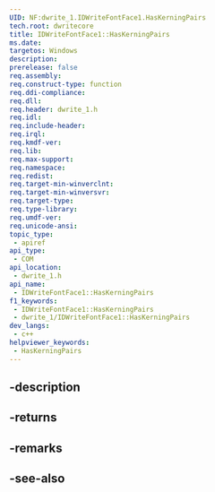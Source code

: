 ```yaml
---
UID: NF:dwrite_1.IDWriteFontFace1.HasKerningPairs
tech.root: dwritecore
title: IDWriteFontFace1::HasKerningPairs
ms.date: 
targetos: Windows
description: 
prerelease: false
req.assembly: 
req.construct-type: function
req.ddi-compliance: 
req.dll: 
req.header: dwrite_1.h
req.idl: 
req.include-header: 
req.irql: 
req.kmdf-ver: 
req.lib: 
req.max-support: 
req.namespace: 
req.redist: 
req.target-min-winverclnt: 
req.target-min-winversvr: 
req.target-type: 
req.type-library: 
req.umdf-ver: 
req.unicode-ansi: 
topic_type:
 - apiref
api_type:
 - COM
api_location:
 - dwrite_1.h
api_name:
 - IDWriteFontFace1::HasKerningPairs
f1_keywords:
 - IDWriteFontFace1::HasKerningPairs
 - dwrite_1/IDWriteFontFace1::HasKerningPairs
dev_langs:
 - c++
helpviewer_keywords:
 - HasKerningPairs
---
```


## -description

## -returns

## -remarks

## -see-also

